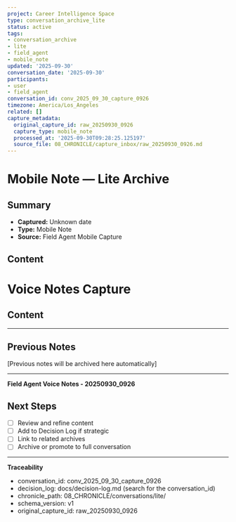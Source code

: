 ```yaml
---
project: Career Intelligence Space
type: conversation_archive_lite
status: active
tags:
- conversation_archive
- lite
- field_agent
- mobile_note
updated: '2025-09-30'
conversation_date: '2025-09-30'
participants:
- user
- field_agent
conversation_id: conv_2025_09_30_capture_0926
timezone: America/Los_Angeles
related: []
capture_metadata:
  original_capture_id: raw_20250930_0926
  capture_type: mobile_note
  processed_at: '2025-09-30T09:28:25.125197'
  source_file: 08_CHRONICLE/capture_inbox/raw_20250930_0926.md
---
```


# Mobile Note — Lite Archive

## Summary
- **Captured:** Unknown date
- **Type:** Mobile Note
- **Source:** Field Agent Mobile Capture

## Content
# Voice Notes Capture

## Content

---

## Previous Notes
[Previous notes will be archived here automatically]

---
**Field Agent Voice Notes - 20250930_0926**


## Next Steps
- [ ] Review and refine content
- [ ] Add to Decision Log if strategic
- [ ] Link to related archives
- [ ] Archive or promote to full conversation

---

**Traceability**
- conversation_id: conv_2025_09_30_capture_0926
- decision_log: docs/decision-log.md (search for the conversation_id)
- chronicle_path: 08_CHRONICLE/conversations/lite/
- schema_version: v1
- original_capture_id: raw_20250930_0926

